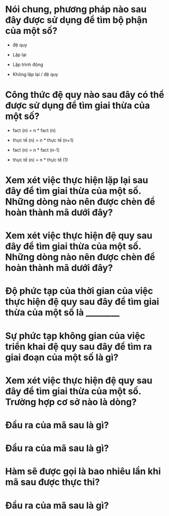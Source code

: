# Nói chung, phương pháp nào sau đây được sử dụng để tìm bộ phận của một số?

- đệ quy

- Lặp lại

- Lập trình động

* Không lặp lại / đệ quy

# Công thức đệ quy nào sau đây có thể được sử dụng để tìm giai thừa của một số?

- fact (n) = n * fact (n)

- thực tế (n) = n * thực tế (n+1)

* fact (n) = n * fact (n-1)

- thực tế (n) = n * thực tế (1)

# Xem xét việc thực hiện lặp lại sau đây để tìm giai thừa của một số. Những dòng nào nên được chèn để hoàn thành mã dưới đây?

# Xem xét việc thực hiện đệ quy sau đây để tìm giai thừa của một số. Những dòng nào nên được chèn để hoàn thành mã dưới đây?

# Độ phức tạp của thời gian của việc thực hiện đệ quy sau đây để tìm giai thừa của một số là ________

# Sự phức tạp không gian của việc triển khai đệ quy sau đây để tìm ra giai đoạn của một số là gì?

# Xem xét việc thực hiện đệ quy sau đây để tìm giai thừa của một số. Trường hợp cơ sở nào là dòng?

# Đầu ra của mã sau là gì?

# Đầu ra của mã sau là gì?

# Hàm sẽ được gọi là bao nhiêu lần khi mã sau được thực thi?

# Đầu ra của mã sau là gì?